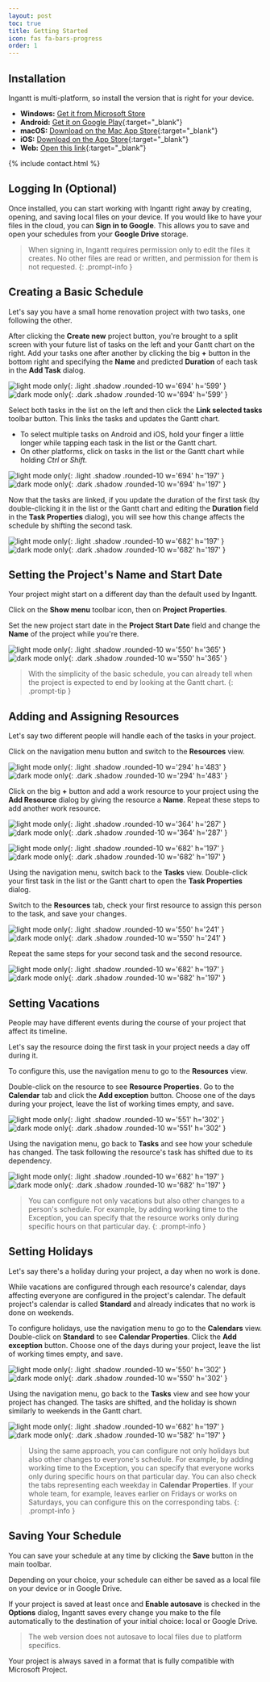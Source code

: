 ```yaml
---
layout: post
toc: true
title: Getting Started
icon: fas fa-bars-progress
order: 1
---
```


## Installation

Ingantt is multi-platform, so install the version that is right for your device.

- **Windows:** [Get it from Microsoft Store](ms-windows-store://pdp/?productid=9NHQ26QV09F6)
- **Android:** [Get it on Google Play](https://play.google.com/store/apps/details?id=com.ingantt_development.ingantt){:target="_blank"}
- **macOS:** [Download on the Mac App Store](https://apps.apple.com/us/app/ingantt/id6450835363){:target="_blank"}
- **iOS:** [Download on the App Store](https://apps.apple.com/us/app/ingantt-project-scheduling/id6466750274){:target="_blank"}
- **Web:** [Open this link](https://web.ingantt.com){:target="_blank"}

{% include contact.html %}

## Logging In (Optional)

Once installed, you can start working with Ingantt right away by creating, opening, and saving local files on your device. If you would like to have your files in the cloud, you can **Sign in to Google**. This allows you to save and open your schedules from your **Google Drive** storage.

> When signing in, Ingantt requires permission only to edit the files it creates. No other files are read or written, and permission for them is not requested.
{: .prompt-info }

## Creating a Basic Schedule

Let's say you have a small home renovation project with two tasks, one following the other.

After clicking the **Create new** project button, you're brought to a split screen with your future list of tasks on the left and your Gantt chart on the right. Add your tasks one after another by clicking the big **+** button in the bottom right and specifying the **Name** and predicted **Duration** of each task in the **Add Task** dialog.

![light mode only](/tabs/images/add_task.png){: .light  .shadow .rounded-10 w='694' h='599' }
![dark mode only](/tabs/images/add_task_d.png){: .dark .shadow .rounded-10 w='694' h='599' }

Select both tasks in the list on the left and then click the **Link selected tasks** toolbar button. This links the tasks and updates the Gantt chart.

- To select multiple tasks on Android and iOS, hold your finger a little longer while tapping each task in the list or the Gantt chart.
- On other platforms, click on tasks in the list or the Gantt chart while holding _Ctrl_ or _Shift_.

![light mode only](/tabs/images/link.png){: .light  .shadow .rounded-10 w='694' h='197' }
![dark mode only](/tabs/images/link_d.png){: .dark .shadow .rounded-10 w='694' h='197' }

Now that the tasks are linked, if you update the duration of the first task (by double-clicking it in the list or the Gantt chart and editing the **Duration** field in the **Task Properties** dialog), you will see how this change affects the schedule by shifting the second task.

![light mode only](/tabs/images/gantt.png){: .light  .shadow .rounded-10 w='682' h='197' }
![dark mode only](/tabs/images/gantt_d.png){: .dark .shadow .rounded-10 w='682' h='197' }

## Setting the Project's Name and Start Date

Your project might start on a different day than the default used by Ingantt.

Click on the **Show menu** toolbar icon, then on **Project Properties**.

Set the new project start date in the **Project Start Date** field and change the **Name** of the project while you're there.

![light mode only](/tabs/images/project_name.png){: .light .shadow .rounded-10 w='550' h='365' }
![dark mode only](/tabs/images/project_name_d.png){: .dark .shadow .rounded-10 w='550' h='365' }

> With the simplicity of the basic schedule, you can already tell when the project is expected to end by looking at the Gantt chart.
{: .prompt-tip }

## Adding and Assigning Resources

Let's say two different people will handle each of the tasks in your project.

Click on the navigation menu button and switch to the **Resources** view.

![light mode only](/tabs/images/nav.png){: .light .shadow .rounded-10 w='294' h='483' }
![dark mode only](/tabs/images/nav_d.png){: .dark .shadow .rounded-10 w='294' h='483' }

Click on the big **+** button and add a work resource to your project using the **Add Resource** dialog by giving the resource a **Name**. Repeat these steps to add another work resource.

![light mode only](/tabs/images/add_resource.png){: .light .shadow .rounded-10 w='364' h='287' }
![dark mode only](/tabs/images/add_resource_d.png){: .dark .shadow .rounded-10 w='364' h='287' }

![light mode only](/tabs/images/resources.png){: .light .shadow .rounded-10 w='682' h='197' }
![dark mode only](/tabs/images/resources_d.png){: .dark .shadow .rounded-10 w='682' h='197' }

Using the navigation menu, switch back to the **Tasks** view. Double-click your first task in the list or the Gantt chart to open the **Task Properties** dialog.

Switch to the **Resources** tab, check your first resource to assign this person to the task, and save your changes.

![light mode only](/tabs/images/assignments.png){: .light .shadow .rounded-10 w='550' h='241' }
![dark mode only](/tabs/images/assignments_d.png){: .dark .shadow .rounded-10 w='550' h='241' }

Repeat the same steps for your second task and the second resource.

![light mode only](/tabs/images/resources_gantt.png){: .light .shadow .rounded-10 w='682' h='197' }
![dark mode only](/tabs/images/resources_gantt_d.png){: .dark .shadow .rounded-10 w='682' h='197' }

## Setting Vacations

People may have different events during the course of your project that affect its timeline.

Let's say the resource doing the first task in your project needs a day off during it.

To configure this, use the navigation menu to go to the **Resources** view.

Double-click on the resource to see **Resource Properties**. Go to the **Calendar** tab and click the **Add exception** button. Choose one of the days during your project, leave the list of working times empty, and save.

![light mode only](/tabs/images/day_off.png){: .light .shadow .rounded-10 w='551' h='302' }
![dark mode only](/tabs/images/day_off_d.png){: .dark .shadow .rounded-10 w='551' h='302' }

Using the navigation menu, go back to **Tasks** and see how your schedule has changed. The task following the resource's task has shifted due to its dependency.

![light mode only](/tabs/images/vacation.png){: .light .shadow .rounded-10 w='682' h='197' }
![dark mode only](/tabs/images/vacation_d.png){: .dark .shadow .rounded-10 w='682' h='197' }

> You can configure not only vacations but also other changes to a person's schedule. For example, by adding working time to the Exception, you can specify that the resource works only during specific hours on that particular day.
{: .prompt-info }

## Setting Holidays

Let's say there's a holiday during your project, a day when no work is done.

While vacations are configured through each resource's calendar, days affecting everyone are configured in the project's calendar. The default project's calendar is called **Standard** and already indicates that no work is done on weekends.

To configure holidays, use the navigation menu to go to the **Calendars** view. Double-click on **Standard** to see **Calendar Properties**. Click the **Add exception** button. Choose one of the days during your project, leave the list of working times empty, and save.

![light mode only](/tabs/images/holiday.png){: .light .shadow .rounded-10 w='550' h='302' }
![dark mode only](/tabs/images/holiday_d.png){: .dark .shadow .rounded-10 w='550' h='302' }

Using the navigation menu, go back to the **Tasks** view and see how your project has changed. The tasks are shifted, and the holiday is shown similarly to weekends in the Gantt chart.

![light mode only](/tabs/images/final.png){: .light .shadow .rounded-10 w='682' h='197' }
![dark mode only](/tabs/images/final_d.png){: .dark .shadow .rounded-10 w='582' h='197' }

> Using the same approach, you can configure not only holidays but also other changes to everyone's schedule. For example, by adding working time to the Exception, you can specify that everyone works only during specific hours on that particular day. You can also check the tabs representing each weekday in **Calendar Properties**. If your whole team, for example, leaves earlier on Fridays or works on Saturdays, you can configure this on the corresponding tabs.
{: .prompt-info }

## Saving Your Schedule

You can save your schedule at any time by clicking the **Save** button in the main toolbar.

Depending on your choice, your schedule can either be saved as a local file on your device or in Google Drive.

If your project is saved at least once and **Enable autosave** is checked in the **Options** dialog, Ingantt saves every change you make to the file automatically to the destination of your initial choice: local or Google Drive.

> The web version does not autosave to local files due to platform specifics.

Your project is always saved in a format that is fully compatible with Microsoft Project.

